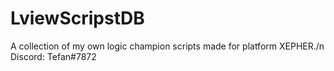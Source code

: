 # LviewScripstDB
A collection of my own logic champion scripts made for platform XEPHER./n
Discord: Tefan#7872
